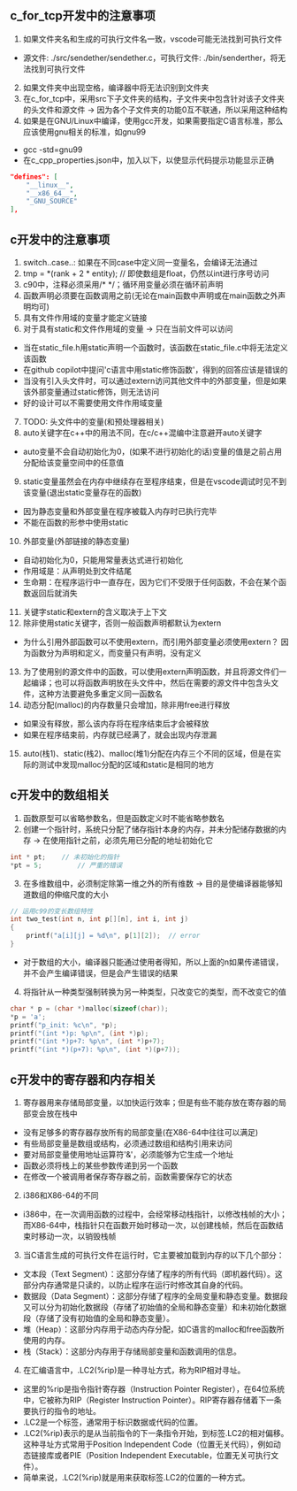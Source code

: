 ## c_for_tcp开发中的注意事项
1. 如果文件夹名和生成的可执行文件名一致，vscode可能无法找到可执行文件
- 源文件: ./src/sendether/sendether.c，可执行文件: ./bin/senderther，将无法找到可执行文件
2. 如果文件夹中出现空格，编译器中将无法识别到文件夹
3. 在c_for_tcp中，采用src下子文件夹的结构，子文件夹中包含针对该子文件夹的头文件和源文件 -> 因为各个子文件夹的功能0互不联通，所以采用这种结构
4. 如果是在GNU/Linux中编译，使用gcc开发，如果需要指定C语言标准，那么应该使用gnu相关的标准，如gnu99
- gcc -std=gnu99
- 在c_cpp_properties.json中，加入以下，以使显示代码提示功能显示正确
```json
"defines": [
    "__linux__",
    "__x86_64__",
    "_GNU_SOURCE"
],
```


## c开发中的注意事项
1. switch..case..: 如果在不同case中定义同一变量名，会编译无法通过
2. tmp = *(rank + 2 * entity);  // 即使数组是float，仍然以int进行序号访问
3. c90中，注释必须采用/* */；循环用变量必须在循环前声明
4. 函数声明必须要在函数调用之前(无论在main函数中声明或在main函数之外声明均可)
5. 具有文件作用域的变量才能定义链接
6. 对于具有static和文件作用域的变量 -> 只在当前文件可以访问
- 当在static_file.h用static声明一个函数时，该函数在static_file.c中将无法定义该函数
- 在github copilot中提问'c语言中用static修饰函数'，得到的回答应该是错误的
- 当没有引入头文件时，可以通过extern访问其他文件中的外部变量，但是如果该外部变量通过static修饰，则无法访问
- 好的设计可以不需要使用文件作用域变量
7. TODO: 头文件中的变量(和预处理器相关)
8. auto关键字在c++中的用法不同，在c/c++混编中注意避开auto关键字
- auto变量不会自动初始化为0，(如果不进行初始化的话)变量的值是之前占用分配给该变量空间中的任意值
9. static变量虽然会在内存中继续存在至程序结束，但是在vscode调试时见不到该变量(退出static变量存在的函数)
- 因为静态变量和外部变量在程序被载入内存时已执行完毕
- 不能在函数的形参中使用static
10. 外部变量(外部链接的静态变量)
- 自动初始化为0，只能用常量表达式进行初始化
- 作用域是：从声明处到文件结尾
- 生命期：在程序运行中一直存在，因为它们不受限于任何函数，不会在某个函数返回后就消失
11. 关键字static和extern的含义取决于上下文
12. 除非使用static关键字，否则一般函数声明都默认为extern
- 为什么引用外部函数可以不使用extern，而引用外部变量必须使用extern？
因为函数分为声明和定义，而变量只有声明，没有定义
13. 为了使用别的源文件中的函数，可以使用extern声明函数，并且将源文件们一起编译；也可以将函数声明放在头文件中，然后在需要的源文件中包含头文件，这种方法要避免多重定义同一函数名
14. 动态分配(malloc)的内存数量只会增加，除非用free进行释放
- 如果没有释放，那么该内存将在程序结束后才会被释放
- 如果在程序结束前，内存就已经满了，就会出现内存泄漏
15. auto(栈1)、static(栈2)、malloc(堆1)分配在内存三个不同的区域，但是在实际的测试中发现malloc分配的区域和static是相同的地方


## c开发中的数组相关
1. 函数原型可以省略参数名，但是函数定义时不能省略参数名
2. 创建一个指针时，系统只分配了储存指针本身的内存，并未分配储存数据的内存 -> 在使用指针之前，必须先用已分配的地址初始化它
```c
int * pt;    // 未初始化的指针
*pt = 5;         // 严重的错误
```
3. 在多维数组中，必须制定除第一维之外的所有维数 -> 目的是使编译器能够知道数组的伸缩尺度的大小
```c
// 运用c99的变长数组特性
int two_test(int n, int p[][n], int i, int j)
{
    printf("a[i][j] = %d\n", p[1][2]);  // error
}
```
- 对于数组的大小，编译器只能通过使用者得知，所以上面的n如果传递错误，并不会产生编译错误，但是会产生错误的结果
4. 将指针从一种类型强制转换为另一种类型，只改变它的类型，而不改变它的值
```c
char * p = (char *)malloc(sizeof(char));
*p = 'a';
printf("p_init: %c\n", *p);    
printf("(int *)p: %p\n", (int *)p);
printf("(int *)p+7: %p\n", (int *)p+7);
printf("(int *)(p+7): %p\n", (int *)(p+7));
```


## c开发中的寄存器和内存相关
1. 寄存器用来存储局部变量，以加快运行效率；但是有些不能存放在寄存器的局部变会放在栈中
- 没有足够多的寄存器存放所有的局部变量(在X86-64中往往可以满足)
- 有些局部变量是数组或结构，必须通过数组和结构引用来访问
- 要对局部变量使用地址运算符'&'，必须能够为它生成一个地址
- 函数必须将栈上的某些参数传递到另一个函数
- 在修改一个被调用者保存寄存器之前，函数需要保存它的状态
2. i386和X86-64的不同
- i386中，在一次调用函数的过程中，会经常移动栈指针，以修改栈帧的大小；而X86-64中，栈指针只在函数开始时移动一次，以创建栈帧，然后在函数结束时移动一次，以销毁栈帧
3. 当C语言生成的可执行文件在运行时，它主要被加载到内存的以下几个部分：
- 文本段（Text Segment）：这部分存储了程序的所有代码（即机器代码）。这部分内存通常是只读的，以防止程序在运行时修改其自身的代码。
- 数据段（Data Segment）：这部分存储了程序的全局变量和静态变量。数据段又可以分为初始化数据段（存储了初始值的全局和静态变量）和未初始化数据段（存储了没有初始值的全局和静态变量）。
- 堆（Heap）：这部分内存用于动态内存分配，如C语言的malloc和free函数所使用的内存。
- 栈（Stack）：这部分内存用于存储局部变量和函数调用的信息。
4. 在汇编语言中，.LC2(%rip)是一种寻址方式，称为RIP相对寻址。
- 这里的%rip是指令指针寄存器（Instruction Pointer Register），在64位系统中，它被称为RIP（Register Instruction Pointer）。RIP寄存器存储着下一条要执行的指令的地址。
- .LC2是一个标签，通常用于标识数据或代码的位置。
- .LC2(%rip)表示的是从当前指令的下一条指令开始，到标签.LC2的相对偏移。这种寻址方式常用于Position Independent Code（位置无关代码），例如动态链接库或者PIE（Position Independent Executable，位置无关可执行文件）。
- 简单来说，.LC2(%rip)就是用来获取标签.LC2的位置的一种方式。
